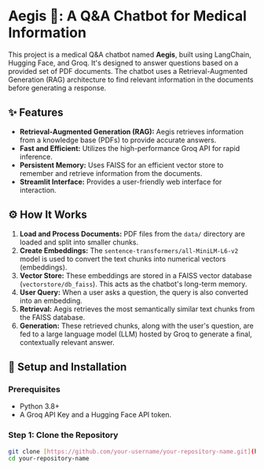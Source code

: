 # Aegis 🤖: A Q&A Chatbot for Medical Information

This project is a medical Q&A chatbot named **Aegis**, built using LangChain, Hugging Face, and Groq. It's designed to answer questions based on a provided set of PDF documents. The chatbot uses a Retrieval-Augmented Generation (RAG) architecture to find relevant information in the documents before generating a response.

## ✨ Features

-   **Retrieval-Augmented Generation (RAG):** Aegis retrieves information from a knowledge base (PDFs) to provide accurate answers.
-   **Fast and Efficient:** Utilizes the high-performance Groq API for rapid inference.
-   **Persistent Memory:** Uses FAISS for an efficient vector store to remember and retrieve information from the documents.
-   **Streamlit Interface:** Provides a user-friendly web interface for interaction.

## ⚙️ How It Works

1.  **Load and Process Documents:** PDF files from the `data/` directory are loaded and split into smaller chunks.
2.  **Create Embeddings:** The `sentence-transformers/all-MiniLM-L6-v2` model is used to convert the text chunks into numerical vectors (embeddings).
3.  **Vector Store:** These embeddings are stored in a FAISS vector database (`vectorstore/db_faiss`). This acts as the chatbot's long-term memory.
4.  **User Query:** When a user asks a question, the query is also converted into an embedding.
5.  **Retrieval:** Aegis retrieves the most semantically similar text chunks from the FAISS database.
6.  **Generation:** These retrieved chunks, along with the user's question, are fed to a large language model (LLM) hosted by Groq to generate a final, contextually relevant answer.

## 🚀 Setup and Installation

### Prerequisites

-   Python 3.8+
-   A Groq API Key and a Hugging Face API token.

### Step 1: Clone the Repository

```bash
git clone [https://github.com/your-username/your-repository-name.git](https://github.com/your-username/your-repository-name.git)
cd your-repository-name